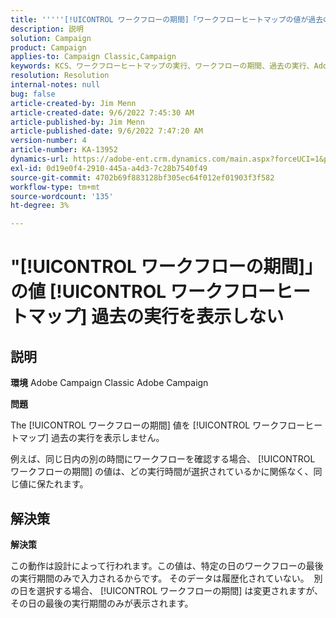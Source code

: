 ```yaml
---
title: '''''[!UICONTROL ワークフローの期間]「ワークフローヒートマップの値が過去の実行を表示しない」'
description: 説明
solution: Campaign
product: Campaign
applies-to: Campaign Classic,Campaign
keywords: KCS、ワークフローヒートマップの実行、ワークフローの期間、過去の実行、Adobe Campaign
resolution: Resolution
internal-notes: null
bug: false
article-created-by: Jim Menn
article-created-date: 9/6/2022 7:45:30 AM
article-published-by: Jim Menn
article-published-date: 9/6/2022 7:47:20 AM
version-number: 4
article-number: KA-13952
dynamics-url: https://adobe-ent.crm.dynamics.com/main.aspx?forceUCI=1&pagetype=entityrecord&etn=knowledgearticle&id=026920e0-b72d-ed11-9db1-0022480866ad
exl-id: 0d19e0f4-2910-445a-a4d3-7c28b7540f49
source-git-commit: 4702b69f883128bf305ec64f012ef01903f3f582
workflow-type: tm+mt
source-wordcount: '135'
ht-degree: 3%

---
```


# &quot;[!UICONTROL ワークフローの期間]」の値 [!UICONTROL ワークフローヒートマップ] 過去の実行を表示しない

## 説明


<b>環境</b>
Adobe Campaign Classic Adobe Campaign

<b>問題</b>

The [!UICONTROL ワークフローの期間] 値を [!UICONTROL ワークフローヒートマップ] 過去の実行を表示しません。

例えば、同じ日内の別の時間にワークフローを確認する場合、 [!UICONTROL ワークフローの期間] の値は、どの実行時間が選択されているかに関係なく、同じ値に保たれます。


## 解決策


<b>解決策</b>

この動作は設計によって行われます。この値は、特定の日のワークフローの最後の実行期間のみで入力されるからです。
そのデータは履歴化されていない。 
別の日を選択する場合、 [!UICONTROL ワークフローの期間] は変更されますが、その日の最後の実行期間のみが表示されます。
